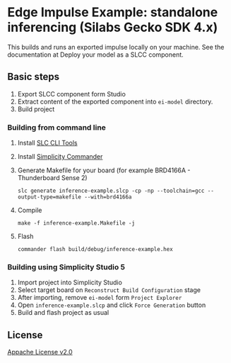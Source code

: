 # Edge Impulse Example: standalone inferencing (Silabs Gecko SDK 4.x)

This builds and runs an exported impulse locally on your machine. See the documentation at Deploy your model as a SLCC component.

## Basic steps

1. Export SLCC component form Studio
1. Extract content of the exported component into `ei-model` directory.
1. Build project

### Building from command line

1. Install [SLC CLI Tools](https://www.silabs.com/documents/public/user-guides/ug520-software-project-generation-configuration-with-slc-cli.pdf)
1. Install [Simplicity Commander](https://community.silabs.com/s/article/simplicity-commander?language=en_US)
1. Generate Makefile for your board (for example BRD4166A - Thunderboard Sense 2)

    ```
    slc generate inference-example.slcp -cp -np --toolchain=gcc --output-type=makefile --with=brd4166a
    ```

1. Compile

    ```
    make -f inference-example.Makefile -j
    ```

1. Flash

    ```
    commander flash build/debug/inference-example.hex
    ```

### Building using Simplicity Studio 5

1. Import project into Simplicity Studio
1. Select target board on `Reconstruct Build Configuration` stage
1. After importing, remove `ei-model` form `Project Explorer`
1. Open `inference-example.slcp` and click `Force Generation` button
1. Build and flash project as usual

 ## License

 [Appache License v2.0](https://www.apache.org/licenses/LICENSE-2.0)
 